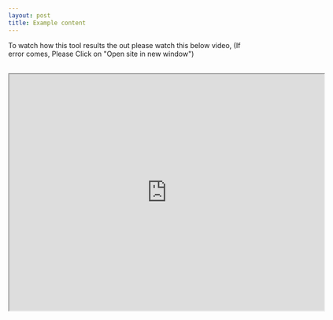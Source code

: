 ```yaml
---
layout: post
title: Example content
---
```

To watch how this tool results the out please watch this below video, (If error comes, Please Click on "Open site in new window")<br><br>
<iframe src="https://drive.google.com/file/d/1w9nvDbqiThtCz6e95X8xjmTbq0tccMN0/preview" width="640" height="480"></iframe>
